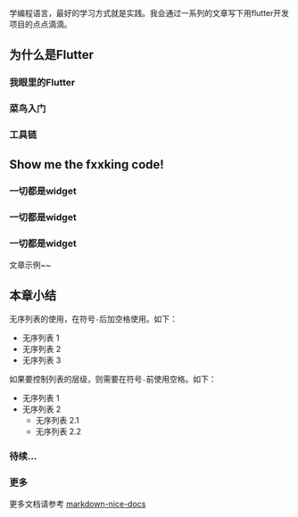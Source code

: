 
学编程语言，最好的学习方式就是实践。我会通过一系列的文章写下用flutter开发项目的点点滴滴。

## 为什么是Flutter

### 我眼里的Flutter

### 菜鸟入门

### 工具链


## Show me the fxxking code!
### 一切都是widget
### 一切都是widget
### 一切都是widget
文章示例~~

## 本章小结

无序列表的使用，在符号`-`后加空格使用。如下：

- 无序列表 1
- 无序列表 2
- 无序列表 3

如果要控制列表的层级，则需要在符号`-`前使用空格。如下：

- 无序列表 1
- 无序列表 2
  - 无序列表 2.1
  - 无序列表 2.2

### 待续...



### 更多

更多文档请参考 [markdown-nice-docs](https://preview.mdnice.com/articles/ "更多文档")
